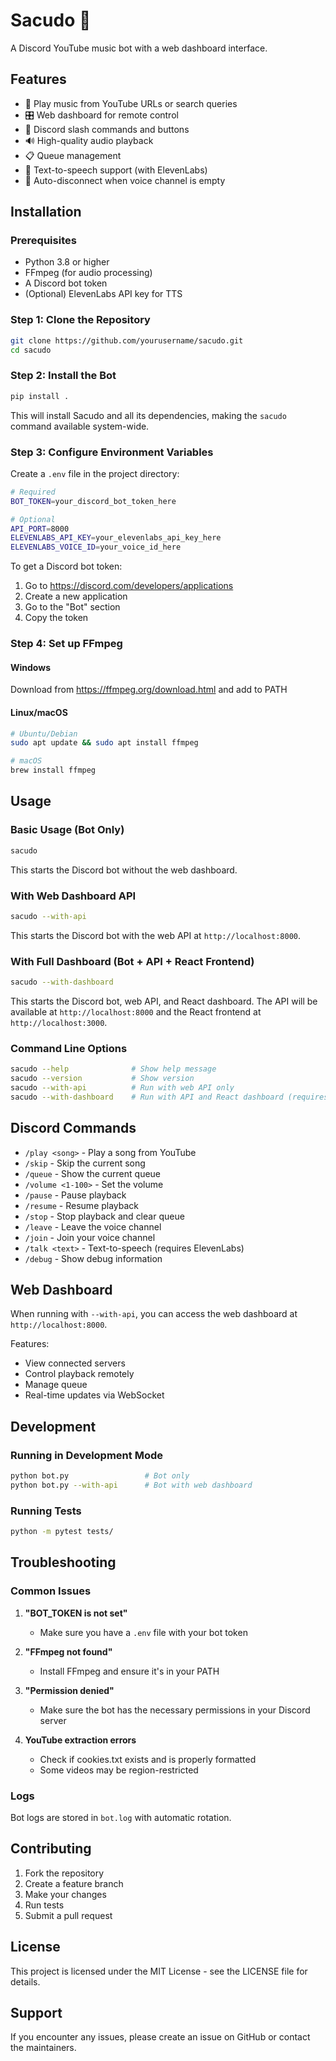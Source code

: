 # Sacudo 🎵

A Discord YouTube music bot with a web dashboard interface.

## Features

- 🎵 Play music from YouTube URLs or search queries
- 🎛️ Web dashboard for remote control
- 📱 Discord slash commands and buttons
- 🔊 High-quality audio playback
- 📋 Queue management
- 🎤 Text-to-speech support (with ElevenLabs)
- 🔄 Auto-disconnect when voice channel is empty

## Installation

### Prerequisites

- Python 3.8 or higher
- FFmpeg (for audio processing)
- A Discord bot token
- (Optional) ElevenLabs API key for TTS

### Step 1: Clone the Repository

```bash
git clone https://github.com/yourusername/sacudo.git
cd sacudo
```

### Step 2: Install the Bot

```bash
pip install .
```

This will install Sacudo and all its dependencies, making the `sacudo` command available system-wide.

### Step 3: Configure Environment Variables

Create a `.env` file in the project directory:

```bash
# Required
BOT_TOKEN=your_discord_bot_token_here

# Optional
API_PORT=8000
ELEVENLABS_API_KEY=your_elevenlabs_api_key_here
ELEVENLABS_VOICE_ID=your_voice_id_here
```

To get a Discord bot token:
1. Go to https://discord.com/developers/applications
2. Create a new application
3. Go to the "Bot" section
4. Copy the token

### Step 4: Set up FFmpeg

#### Windows
Download from https://ffmpeg.org/download.html and add to PATH

#### Linux/macOS
```bash
# Ubuntu/Debian
sudo apt update && sudo apt install ffmpeg

# macOS
brew install ffmpeg
```

## Usage

### Basic Usage (Bot Only)

```bash
sacudo
```

This starts the Discord bot without the web dashboard.

### With Web Dashboard API

```bash
sacudo --with-api
```

This starts the Discord bot with the web API at `http://localhost:8000`.

### With Full Dashboard (Bot + API + React Frontend)

```bash
sacudo --with-dashboard
```

This starts the Discord bot, web API, and React dashboard. The API will be available at `http://localhost:8000` and the React frontend at `http://localhost:3000`.

### Command Line Options

```bash
sacudo --help              # Show help message
sacudo --version           # Show version
sacudo --with-api          # Run with web API only
sacudo --with-dashboard    # Run with API and React dashboard (requires Node.js)
```

## Discord Commands

- `/play <song>` - Play a song from YouTube
- `/skip` - Skip the current song
- `/queue` - Show the current queue
- `/volume <1-100>` - Set the volume
- `/pause` - Pause playback
- `/resume` - Resume playback
- `/stop` - Stop playback and clear queue
- `/leave` - Leave the voice channel
- `/join` - Join your voice channel
- `/talk <text>` - Text-to-speech (requires ElevenLabs)
- `/debug` - Show debug information

## Web Dashboard

When running with `--with-api`, you can access the web dashboard at `http://localhost:8000`.

Features:
- View connected servers
- Control playback remotely
- Manage queue
- Real-time updates via WebSocket

## Development

### Running in Development Mode

```bash
python bot.py                 # Bot only
python bot.py --with-api      # Bot with web dashboard
```

### Running Tests

```bash
python -m pytest tests/
```

## Troubleshooting

### Common Issues

1. **"BOT_TOKEN is not set"**
   - Make sure you have a `.env` file with your bot token

2. **"FFmpeg not found"**
   - Install FFmpeg and ensure it's in your PATH

3. **"Permission denied"**
   - Make sure the bot has the necessary permissions in your Discord server

4. **YouTube extraction errors**
   - Check if cookies.txt exists and is properly formatted
   - Some videos may be region-restricted

### Logs

Bot logs are stored in `bot.log` with automatic rotation.

## Contributing

1. Fork the repository
2. Create a feature branch
3. Make your changes
4. Run tests
5. Submit a pull request

## License

This project is licensed under the MIT License - see the LICENSE file for details.

## Support

If you encounter any issues, please create an issue on GitHub or contact the maintainers.
